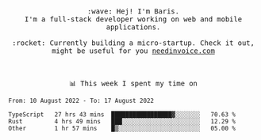 <p align="center">
  <br><br>
  <samp>
    :wave: Hej! I'm Baris.
    <br>I'm a full-stack developer working on web and mobile applications.
       <br><br>:rocket: Currently building a micro-startup. Check it out, might be useful for you <a href="https://needinvoice.com/" target="_blank">needinvoice.com</a>

  </samp>
 <br><br><br>
</p>
<p align=center><samp>📊  This week I spent my time on</samp></p>


<!--START_SECTION:waka-->

```text
From: 10 August 2022 - To: 17 August 2022

TypeScript   27 hrs 43 mins  █████████████████▓░░░░░░░   70.63 %
Rust         4 hrs 49 mins   ███░░░░░░░░░░░░░░░░░░░░░░   12.29 %
Other        1 hr 57 mins    █▒░░░░░░░░░░░░░░░░░░░░░░░   05.00 %
```

<!--END_SECTION:waka-->


